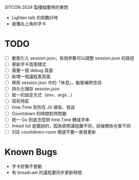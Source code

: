 SITCON 2024 製播組要用的東西

* Lighten talk 的倒數計時
* 直播右上角的字卡

# TODO

- [ ] 動態引入 session.json，有個參數可以調整 session.json 的路徑
- [ ] 更新字卡頁面樣式
- [ ] 需要一個 debug 頁面
- [ ] 新增一個議程表頁面
- [ ] 移除 session.json 中的「休息」，動態補齊空洞
- [ ] 持久化儲存 session.json
- [ ] 統一的設定方式（env、args...）
- [ ] 寫死時區
- [ ] time.Time 型別在 JS 接收、發送
- [ ] Countdown 的時間對齊問題
- [ ] 統一 Go 到底怎麼把 time.Time 轉成字串
- [ ] linked list 是錯誤的，因為依照議程廳不同，前後關係也會不同
- [ ] SSE countdown-room 頻道不要一直發更新

# Known Bugs
* 字卡好像不會動
* 有 broadcast 的議程要同步更新時間
 
